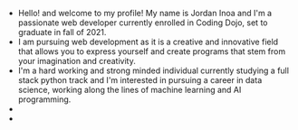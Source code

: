 - Hello! and welcome to my profile! My name is Jordan Inoa and I'm a passionate web developer currently enrolled in Coding Dojo, set to graduate in fall of 2021.
- I am pursuing web development as it is a creative and innovative field that allows you to express yourself and create programs that stem from your imagination and creativity.
- I'm a hard working and strong minded individual currently studying a full stack python track and I'm interested in pursuing a career in data science, working along the lines of machine learning and AI programming.
- 
- 
